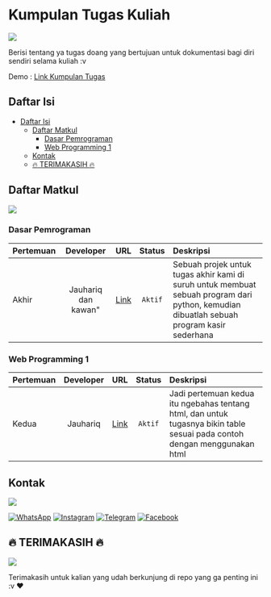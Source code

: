 # Kumpulan Tugas Kuliah

<a href="https://jauhariq.github.io/kumpulan-tugas/"><img src="https://i.pinimg.com/originals/75/8f/1c/758f1cd8cede9c3e4711306fc030f4ce.gif"/></a>

Berisi tentang ya tugas doang yang bertujuan untuk dokumentasi bagi diri sendiri selama kuliah :v

Demo : [Link Kumpulan Tugas](https://jauhariq.github.io/kumpulan-tugas/)

## Daftar Isi

- [Daftar Isi](#daftar-isi)
  - [Daftar Matkul](#daftar-matkul)
    - [Dasar Pemrograman](#dasar-pemrograman)
    - [Web Programming 1](#web-programming-1)
  - [Kontak](#kontak)
  - [:fire: TERIMAKASIH :fire:](#fire-terimakasih-fire)

## Daftar Matkul

<a href="https://jauhariq.github.io/kumpulan-tugas/"><img src="https://i.pinimg.com/originals/0d/0a/ae/0d0aae238b7f6f4b89a627375bdd2eeb.gif"/></a>

### Dasar Pemrograman

| Pertemuan        | Developer | URL | Status  | Deskripsi |
| --------------- |:---------:|:---:|:-------:|:----------|
| Akhir | Jauhariq dan kawan" | [Link](https://jauhariq.github.io/kumpulan-tugas/dasar-pemrograman/ta.html) | `Aktif` | Sebuah projek untuk tugas akhir kami di suruh untuk membuat sebuah program dari python, kemudian dibuatlah sebuah program kasir sederhana |

### Web Programming 1

| Pertemuan        | Developer | URL | Status  | Deskripsi |
| --------------- |:---------:|:---:|:-------:|:----------|
| Kedua | Jauhariq | [Link](https://jauhariq.github.io/kumpulan-tugas/web-programming1/wp1-p2.html) | `Aktif` | Jadi pertemuan kedua itu ngebahas tentang html, dan untuk tugasnya bikin table sesuai pada contoh dengan menggunakan html |

## Kontak

<a href="https://jauhariq.github.io/kumpulan-tugas/"><img src="https://c.tenor.com/uGygp9EwxdUAAAAC/asteroid-in-love-ao-manaka.gif"/></a>

[![WhatsApp](https://img.shields.io/badge/WhatsApp-25D366?style=for-the-badge&logo=whatsapp&logoColor=white)](https://wa.me/6283877698966)
[![Instagram](https://img.shields.io/badge/Instagram-pink?style=for-the-badge&logo=instagram&logoColor=red)](https://instagram.com/kalimat2anime)
[![Telegram](https://img.shields.io/badge/Telegram-blue?style=for-the-badge&logo=telegram&logoColor=white)](https://t.me/jauhariq)
[![Facebook](https://img.shields.io/badge/Facebook-9cf?style=for-the-badge&logo=facebook&logoColor=blue)](https://facebook.com/jauhari.afif7)

## :fire: TERIMAKASIH :fire:

<a href="https://jauhariq.github.io/kumpulan-tugas/"><img src="https://c.tenor.com/CkKyfrqtoG8AAAAC/happy-cry-cry.gif"/></a>

Terimakasih untuk kalian yang udah berkunjung di repo yang ga penting ini :v :heart:
